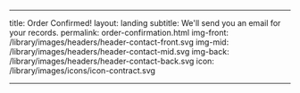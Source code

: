 ---

title: Order Confirmed!
layout: landing
subtitle: We'll send you an email for your records.
permalink: order-confirmation.html
img-front: /library/images/headers/header-contact-front.svg
img-mid: /library/images/headers/header-contact-mid.svg
img-back: /library/images/headers/header-contact-back.svg
icon: /library/images/icons/icon-contract.svg

---